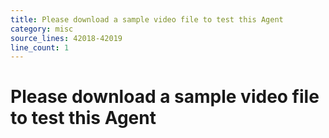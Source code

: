 ```yaml
---
title: Please download a sample video file to test this Agent
category: misc
source_lines: 42018-42019
line_count: 1
---
```


# Please download a sample video file to test this Agent
